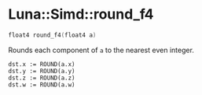 # Luna::Simd::round_f4

```c++
float4 round_f4(float4 a)
```

Rounds each component of `a` to the nearest even integer. 


```
dst.x := ROUND(a.x)
dst.y := ROUND(a.y)
dst.z := ROUND(a.z)
dst.w := ROUND(a.w)
```


